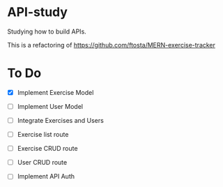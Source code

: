# API-study

Studying how to build APIs.

This is a refactoring of https://github.com/ftosta/MERN-exercise-tracker

# To Do
- [x] Implement Exercise Model
- [ ] Implement User Model
- [ ] Integrate Exercises and Users
- [ ] Exercise list route
- [ ] Exercise CRUD route
- [ ] User CRUD route
- [ ] Implement API Auth



